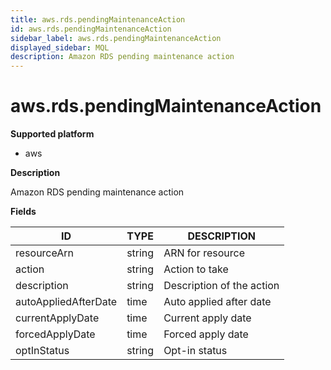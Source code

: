 ```yaml
---
title: aws.rds.pendingMaintenanceAction
id: aws.rds.pendingMaintenanceAction
sidebar_label: aws.rds.pendingMaintenanceAction
displayed_sidebar: MQL
description: Amazon RDS pending maintenance action
---
```


# aws.rds.pendingMaintenanceAction

**Supported platform**

- aws

**Description**

Amazon RDS pending maintenance action

**Fields**

| ID                   | TYPE   | DESCRIPTION               |
| -------------------- | ------ | ------------------------- |
| resourceArn          | string | ARN for resource          |
| action               | string | Action to take            |
| description          | string | Description of the action |
| autoAppliedAfterDate | time   | Auto applied after date   |
| currentApplyDate     | time   | Current apply date        |
| forcedApplyDate      | time   | Forced apply date         |
| optInStatus          | string | Opt-in status             |
